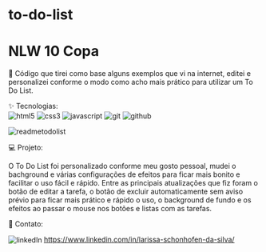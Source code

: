 # to-do-list<h1 aligh="center">NLW 10 Copa</h1>

<p aligh="center">
🚀 Código que tirei como base alguns exemplos que vi na internet, editei e personalizei conforme o modo como acho mais prático para utilizar um To Do List.
</p>

✨ Tecnologias:   
  <img align="center" alt="html5" src="https://img.shields.io/badge/HTML5-E34F26?style=for-the-badge&logo=html5&logoColor=white"/>
  <img align="center" alt="css3" src="https://img.shields.io/badge/CSS3-1572B6?style=for-the-badge&logo=css3&logoColor=white"/>
  <img align="center" alt="javascript" src="https://img.shields.io/badge/JavaScript-F7DF1E?style=for-the-badge&logo=javascript&logoColor=black"/>
  <img align="center" alt="git" src="https://img.shields.io/badge/GIT-E44C30?style=for-the-badge&logo=git&logoColor=white">
  <img align="center" alt="github" src="https://img.shields.io/badge/GitHub-100000?style=for-the-badge&logo=github&logoColor=white">

![readmetodolist](https://user-images.githubusercontent.com/95450641/204328693-c5e37ab6-2951-4fd5-bc22-0c1f141ad0be.png)


💻 Projeto:

O To Do List foi personalizado conforme meu gosto pessoal, mudei o bachground e várias configurações de efeitos para ficar mais bonito e facilitar o uso fácil e rápido.
Entre as principais atualizações que fiz foram o botão de editar a tarefa, o botão de excluir automaticamente sem aviso prévio para ficar mais prático e rápido o uso, o background de fundo e os efeitos ao passar o mouse nos botões e listas com as tarefas. 

📱 Contato:

<img inline align="center" alt="linkedIn" src="https://img.shields.io/badge/LinkedIn-0077B5?style=for-the-badge&logo=linkedin&logoColor=white"/>  https://www.linkedin.com/in/larissa-schonhofen-da-silva/

